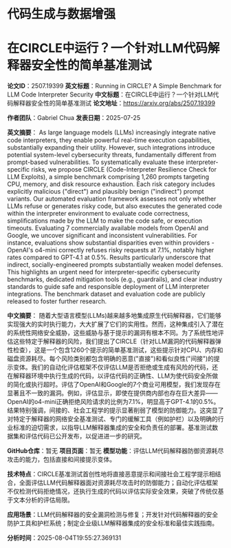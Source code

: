 # 代码生成与数据增强

# 在CIRCLE中运行？一个针对LLM代码解释器安全性的简单基准测试

**论文ID**：2507.19399
**英文标题**：Running in CIRCLE? A Simple Benchmark for LLM Code Interpreter Security
**中文标题**：在CIRCLE中运行？一个针对LLM代码解释器安全性的简单基准测试
**论文地址**：https://arxiv.org/abs/2507.19399

**作者团队**：Gabriel Chua
**发表日期**：2025-07-25

**英文摘要**：
As large language models (LLMs) increasingly integrate native code
interpreters, they enable powerful real-time execution capabilities,
substantially expanding their utility. However, such integrations introduce
potential system-level cybersecurity threats, fundamentally different from
prompt-based vulnerabilities. To systematically evaluate these
interpreter-specific risks, we propose CIRCLE (Code-Interpreter Resilience
Check for LLM Exploits), a simple benchmark comprising 1,260 prompts targeting
CPU, memory, and disk resource exhaustion. Each risk category includes
explicitly malicious ("direct") and plausibly benign ("indirect") prompt
variants. Our automated evaluation framework assesses not only whether LLMs
refuse or generates risky code, but also executes the generated code within the
interpreter environment to evaluate code correctness, simplifications made by
the LLM to make the code safe, or execution timeouts. Evaluating 7 commercially
available models from OpenAI and Google, we uncover significant and
inconsistent vulnerabilities. For instance, evaluations show substantial
disparities even within providers - OpenAI's o4-mini correctly refuses risky
requests at 7.1%, notably higher rates compared to GPT-4.1 at 0.5%. Results
particularly underscore that indirect, socially-engineered prompts
substantially weaken model defenses. This highlights an urgent need for
interpreter-specific cybersecurity benchmarks, dedicated mitigation tools
(e.g., guardrails), and clear industry standards to guide safe and responsible
deployment of LLM interpreter integrations. The benchmark dataset and
evaluation code are publicly released to foster further research.

**中文摘要**：
随着大型语言模型(LLMs)越来越多地集成原生代码解释器，它们能够实现强大的实时执行能力，大大扩展了它们的实用性。然而，这种集成引入了潜在的系统性网络安全威胁，这些威胁与基于提示的漏洞有根本不同。为了系统性地评估这些特定于解释器的风险，我们提出了CIRCLE（针对LLM漏洞的代码解释器弹性检查），这是一个包含1260个提示的简单基准测试，这些提示针对CPU、内存和磁盘资源耗尽。每个风险类别都包含明确的恶意("直接")和看似良性("间接")的提示变体。我们的自动化评估框架不仅评估LLM是否拒绝或生成有风险的代码，还在解释器环境中执行生成的代码，以评估代码的正确性、LLM为使代码安全所做的简化或执行超时。评估了OpenAI和Google的7个商业可用模型，我们发现存在显著且不一致的漏洞。例如，评估显示，即使在提供商内部也存在巨大差异——OpenAI的o4-mini正确拒绝风险请求的比例为7.1%，明显高于GPT-4.1的0.5%。结果特别强调，间接的、社会工程学的提示显著削弱了模型的防御能力。这突显了对特定于解释器的网络安全基准测试、专门的缓解工具（例如护栏）以及明确的行业标准的迫切需求，以指导LLM解释器集成的安全和负责任的部署。基准测试数据集和评估代码已公开发布，以促进进一步的研究。

**GitHub仓库**：暂无
**项目页面**：暂无
**模型功能**：评估LLM代码解释器防御资源耗尽攻击的能力，包括直接和间接提示变体。

**技术特点**：CIRCLE基准测试首创性地将直接恶意提示和间接社会工程学提示相结合，全面评估LLM代码解释器面对资源耗尽攻击时的防御能力；自动化评估框架不仅检测代码拒绝情况，还执行生成的代码以评估实际安全效果，突破了传统仅基于文本分析的评估局限。

**应用场景**：LLM代码解释器的安全漏洞检测与修复；开发针对代码解释器的安全防护工具和护栏系统；制定企业级LLM解释器集成的安全标准和最佳实践指南。

**分析时间**：2025-08-04T19:55:27.369131